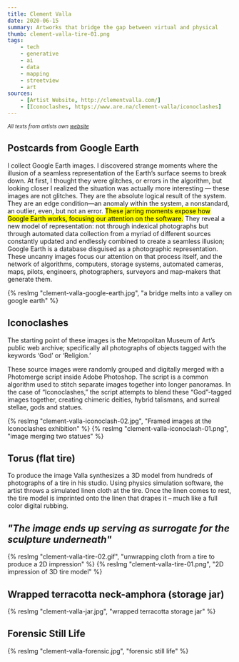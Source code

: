 ```yaml
---
title: Clement Valla
date: 2020-06-15
summary: Artworks that bridge the gap between virtual and physical
thumb: clement-valla-tire-01.png
tags:
    - tech
    - generative
    - ai
    - data
    - mapping
    - streetview
    - art
sources:
    - [Artist Website, http://clementvalla.com/]
    - [Iconoclashes, https://www.are.na/clement-valla/iconoclashes]
---
```


<sup>*All texts from artists own [website](http://clementvalla.com/)*</sup>

## Postcards from Google Earth

I collect Google Earth images. I discovered strange moments where the illusion of a seamless representation of the Earth’s surface seems to break down. At first, I thought they were glitches, or errors in the algorithm, but looking closer I realized the situation was actually more interesting — these images are not glitches. They are the absolute logical result of the system. They are an edge condition—an anomaly within the system, a nonstandard, an outlier, even, but not an error. <mark> These jarring moments expose how Google Earth works, focusing our attention on the software.</mark> They reveal a new model of representation: not through indexical photographs but through automated data collection from a myriad of different sources constantly updated and endlessly combined to create a seamless illusion; Google Earth is a database disguised as a photographic representation. These uncanny images focus our attention on that process itself, and the network of algorithms, computers, storage systems, automated cameras, maps, pilots, engineers, photographers, surveyors and map-makers that generate them.

{% resImg "clement-valla-google-earth.jpg", "a bridge melts into a valley on google earth" %}

## Iconoclashes

The starting point of these images is the Metropolitan Museum of Art’s public web archive; specifically all photographs of objects tagged with the keywords ‘God’ or ‘Religion.’

These source images were randomly grouped and digitally merged with a Photomerge script inside Adobe Photoshop. The script is a common algorithm used to stitch separate images together into longer panoramas. In the case of “Iconoclashes,” the script attempts to blend these “God”-tagged images together, creating chimeric deities, hybrid talismans, and surreal stellae, gods and statues.

{% resImg "clement-valla-iconoclash-02.jpg", "Framed images at the Iconoclashes exhibition" %}
{% resImg "clement-valla-iconoclash-01.png", "image merging two statues" %}

## Torus (flat tire)

To produce the image Valla synthesizes a 3D model from hundreds of photographs of a tire in his studio. Using physics simulation software, the artist throws a simulated linen cloth at the tire. Once the linen comes to rest, the tire model is imprinted onto the linen that drapes it – much like a full color digital rubbing.

## *"The image ends up serving as surrogate for the sculpture underneath"*

{% resImg "clement-valla-tire-02.gif", "unwrapping cloth from a tire to produce a 2D impression" %}
{% resImg "clement-valla-tire-01.png", "2D impression of 3D tire model" %}

## Wrapped terracotta neck-amphora (storage jar)

{% resImg "clement-valla-jar.jpg", "wrapped terracotta storage jar" %}

## Forensic Still Life

{% resImg "clement-valla-forensic.jpg", "forensic still life" %}